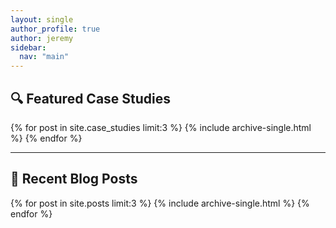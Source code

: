 ```yaml
---
layout: single
author_profile: true
author: jeremy
sidebar:
  nav: "main"
---
```


## 🔍 Featured Case Studies

{% for post in site.case_studies limit:3 %}
  {% include archive-single.html %}
{% endfor %}

---

## 📰 Recent Blog Posts

{% for post in site.posts limit:3 %}
  {% include archive-single.html %}
{% endfor %}